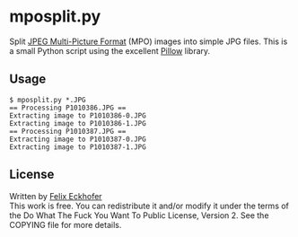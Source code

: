 # mposplit.py

Split [JPEG Multi-Picture Format](https://en.wikipedia.org/wiki/JPEG#JPEG_Multi-Picture_Format) (MPO) images into simple JPG files. This is a small Python script using the excellent [Pillow](http://python-pillow.org/) library.

## Usage

```
$ mposplit.py *.JPG
== Processing P1010386.JPG ==
Extracting image to P1010386-0.JPG
Extracting image to P1010386-1.JPG
== Processing P1010387.JPG ==
Extracting image to P1010387-0.JPG
Extracting image to P1010387-1.JPG
```

## License

Written by [Felix Eckhofer](https://eckhofer.com)  
This work is free. You can redistribute it and/or modify it under the terms of the Do What The Fuck You Want To Public License, Version 2. See the COPYING file for more details.
